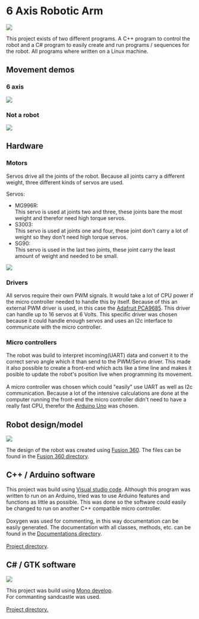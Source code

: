 # 6 Axis Robotic Arm

![](https://raw.githubusercontent.com/Juulbl/6AxisRoboticArm/blob/master/media/images/RobotArmStage3-2.jpeg)

This project exists of two different programs. A C++ program to control the robot and a C# program to easily create and run programs / sequences for the robot. All programs where written on a Linux machine.


## Movement demos

### 6 axis
![](https://raw.githubusercontent.com/Juulbl/6AxisRoboticArm/blob/master/media/images/RobotArm6AxisDemo.gif)

### Not a robot
![](https://raw.githubusercontent.com/Juulbl/6AxisRoboticArm/blob/master/media/images/RobotArmNotARobot.gif)


## Hardware

### Motors

Servos drive all the joints of the robot. Because all joints carry a different weight, three different kinds of servos are used.

Servos:
- MG996R:<br/>This servo is used at joints two and three, these joints bare the most weight and therefor need high torque servos.
- S3003:<br/>This servo is used at joints one and four, these joint don't carry a lot of weight so they don't need high torque servos.
- SG90:<br/>This servo is used in the last two joints, these joint carry the least amount of weight and needed to be small.

![](https://raw.githubusercontent.com/Juulbl/6AxisRoboticArm/blob/master/media/images/RobotArmServos.jpeg)

### Drivers

All servos require their own PWM signals. It would take a lot of CPU power if the micro controller needed to handle this by itself. Because of this an external PWM driver is used, in this case the [Adafruit PCA9685](https://www.adafruit.com/product/815). This driver can handle up to 16 servos at 6 Volts. This specific driver was chosen because it could handle enough servos and uses an I2c interface to communicate with the micro controller.

### Micro controllers

The robot was build to interpret incoming(UART) data and convert it to the correct servo angle which it than send to the PWM/Servo driver. This made it also possible to create a front-end which acts like a time line and makes it posible to update the robot's position live when programming its movement.<br/><br/>A micro controller was chosen which could "easily" use UART as well as I2c communication. Because a lot of the intensive calculations are done at the computer running the front-end the micro controller didn't need to have a really fast CPU, therefor the [Arduino Uno](https://store.arduino.cc/arduino-uno-rev3) was chosen.

## Robot design/model

![](https://raw.githubusercontent.com/Juulbl/6AxisRoboticArm/blob/master/media/images/RobotArmDesign.png)

The design of the robot was created using [Fusion 360](https://www.autodesk.com/products/fusion-360/overview). The files can be found in the [Fusion 360 directory](https://github.com/Juulbl/6AxisRoboticArm/tree/master/Fusion360).

## C++ / Arduino software

This project was build using [Visual studio code](https://code.visualstudio.com/). Although this program was written to run on an Arduino, tried was to use Arduino features and functions as little as possible. This was done so the software could easily be changed to run on another C++ compatible micro controller.<br/><br/>Doxygen was used for commenting, in this way documentation can be easily generated. The documentation with all classes, methods, etc. can be found in the [Documentations directory](https://github.com/Juulbl/6AxisRoboticArm/blob/master/Documentations/RoboticArm).
<br/><br/>[Project directory](https://github.com/Juulbl/6AxisRoboticArm/tree/master/RoboticArm).

## C# / GTK software

![](https://raw.githubusercontent.com/Juulbl/6AxisRoboticArm/blob/master/media/images/RobotInterfaceFrames.png)

This project was build using [Mono develop](https://www.monodevelop.com/).<br/>For commanting sandcastle was used.
<br/><br/>[Project directory.](https://github.com/Juulbl/6AxisRoboticArm/tree/master/RobotInterface)